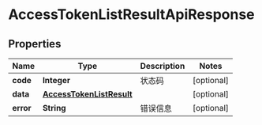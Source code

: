 

# AccessTokenListResultApiResponse


## Properties

| Name | Type | Description | Notes |
|------------ | ------------- | ------------- | -------------|
|**code** | **Integer** | 状态码 |  [optional] |
|**data** | [**AccessTokenListResult**](AccessTokenListResult.md) |  |  [optional] |
|**error** | **String** | 错误信息 |  [optional] |




